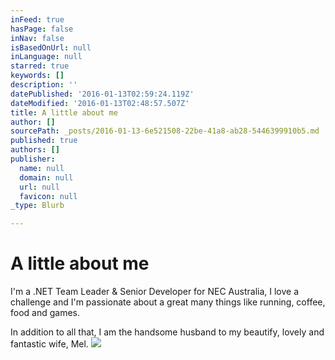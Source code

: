 ```yaml
---
inFeed: true
hasPage: false
inNav: false
isBasedOnUrl: null
inLanguage: null
starred: true
keywords: []
description: ''
datePublished: '2016-01-13T02:59:24.119Z'
dateModified: '2016-01-13T02:48:57.507Z'
title: A little about me
author: []
sourcePath: _posts/2016-01-13-6e521508-22be-41a8-ab28-5446399910b5.md
published: true
authors: []
publisher:
  name: null
  domain: null
  url: null
  favicon: null
_type: Blurb

---
```

# A little about me

I'm a .NET Team Leader & Senior Developer for NEC Australia, I love a challenge and I'm passionate about a great many things like running, coffee, food and games.

In addition to all that, I am the handsome husband to my beautify, lovely and fantastic wife, Mel.
![](https://the-grid-user-content.s3-us-west-2.amazonaws.com/a423f017-c7dd-4ab4-8d96-526a66c7f044.jpg)